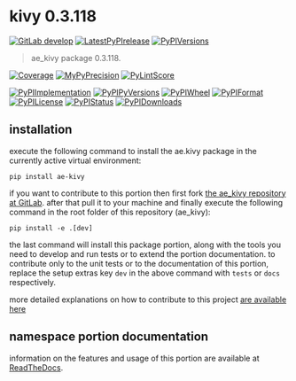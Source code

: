 <!-- THIS FILE IS EXCLUSIVELY MAINTAINED by the project ae.ae V0.3.95 -->
<!-- THIS FILE IS EXCLUSIVELY MAINTAINED by the project aedev.tpl_namespace_root V0.3.14 -->
# kivy 0.3.118

[![GitLab develop](https://img.shields.io/gitlab/pipeline/ae-group/ae_kivy/develop?logo=python)](
    https://gitlab.com/ae-group/ae_kivy)
[![LatestPyPIrelease](
    https://img.shields.io/gitlab/pipeline/ae-group/ae_kivy/release0.3.117?logo=python)](
    https://gitlab.com/ae-group/ae_kivy/-/tree/release0.3.117)
[![PyPIVersions](https://img.shields.io/pypi/v/ae_kivy)](
    https://pypi.org/project/ae-kivy/#history)

>ae_kivy package 0.3.118.

[![Coverage](https://ae-group.gitlab.io/ae_kivy/coverage.svg)](
    https://ae-group.gitlab.io/ae_kivy/coverage/index.html)
[![MyPyPrecision](https://ae-group.gitlab.io/ae_kivy/mypy.svg)](
    https://ae-group.gitlab.io/ae_kivy/lineprecision.txt)
[![PyLintScore](https://ae-group.gitlab.io/ae_kivy/pylint.svg)](
    https://ae-group.gitlab.io/ae_kivy/pylint.log)

[![PyPIImplementation](https://img.shields.io/pypi/implementation/ae_kivy)](
    https://gitlab.com/ae-group/ae_kivy/)
[![PyPIPyVersions](https://img.shields.io/pypi/pyversions/ae_kivy)](
    https://gitlab.com/ae-group/ae_kivy/)
[![PyPIWheel](https://img.shields.io/pypi/wheel/ae_kivy)](
    https://gitlab.com/ae-group/ae_kivy/)
[![PyPIFormat](https://img.shields.io/pypi/format/ae_kivy)](
    https://pypi.org/project/ae-kivy/)
[![PyPILicense](https://img.shields.io/pypi/l/ae_kivy)](
    https://gitlab.com/ae-group/ae_kivy/-/blob/develop/LICENSE.md)
[![PyPIStatus](https://img.shields.io/pypi/status/ae_kivy)](
    https://libraries.io/pypi/ae-kivy)
[![PyPIDownloads](https://img.shields.io/pypi/dm/ae_kivy)](
    https://pypi.org/project/ae-kivy/#files)


## installation


execute the following command to install the
ae.kivy package
in the currently active virtual environment:
 
```shell script
pip install ae-kivy
```

if you want to contribute to this portion then first fork
[the ae_kivy repository at GitLab](
https://gitlab.com/ae-group/ae_kivy "ae.kivy code repository").
after that pull it to your machine and finally execute the
following command in the root folder of this repository
(ae_kivy):

```shell script
pip install -e .[dev]
```

the last command will install this package portion, along with the tools you need
to develop and run tests or to extend the portion documentation. to contribute only to the unit tests or to the
documentation of this portion, replace the setup extras key `dev` in the above command with `tests` or `docs`
respectively.

more detailed explanations on how to contribute to this project
[are available here](
https://gitlab.com/ae-group/ae_kivy/-/blob/develop/CONTRIBUTING.rst)


## namespace portion documentation

information on the features and usage of this portion are available at
[ReadTheDocs](
https://ae.readthedocs.io/en/latest/_autosummary/ae.kivy.html
"ae_kivy documentation").
